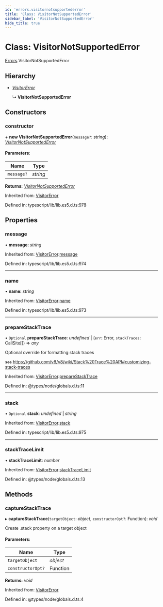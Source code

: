 ```yaml
---
id: 'errors.visitornotsupportederror'
title: 'Class: VisitorNotSupportedError'
sidebar_label: 'VisitorNotSupportedError'
hide_title: true
---
```


# Class: VisitorNotSupportedError

[Errors](../modules/errors.md).VisitorNotSupportedError

## Hierarchy

- [_VisitorError_](errors.visitorerror.md)

  ↳ **VisitorNotSupportedError**

## Constructors

### constructor

\+ **new VisitorNotSupportedError**(`message?`: _string_):
[_VisitorNotSupportedError_](errors.visitornotsupportederror.md)

#### Parameters:

| Name       | Type     |
| ---------- | -------- |
| `message?` | _string_ |

**Returns:** [_VisitorNotSupportedError_](errors.visitornotsupportederror.md)

Inherited from: [VisitorError](errors.visitorerror.md)

Defined in: typescript/lib/lib.es5.d.ts:978

## Properties

### message

• **message**: _string_

Inherited from:
[VisitorError](errors.visitorerror.md).[message](errors.visitorerror.md#message)

Defined in: typescript/lib/lib.es5.d.ts:974

---

### name

• **name**: _string_

Inherited from:
[VisitorError](errors.visitorerror.md).[name](errors.visitorerror.md#name)

Defined in: typescript/lib/lib.es5.d.ts:973

---

### prepareStackTrace

• `Optional` **prepareStackTrace**: _undefined_ \| (`err`: Error, `stackTraces`:
CallSite[]) => _any_

Optional override for formatting stack traces

**`see`**
https://github.com/v8/v8/wiki/Stack%20Trace%20API#customizing-stack-traces

Inherited from:
[VisitorError](errors.visitorerror.md).[prepareStackTrace](errors.visitorerror.md#preparestacktrace)

Defined in: @types/node/globals.d.ts:11

---

### stack

• `Optional` **stack**: _undefined_ \| _string_

Inherited from:
[VisitorError](errors.visitorerror.md).[stack](errors.visitorerror.md#stack)

Defined in: typescript/lib/lib.es5.d.ts:975

---

### stackTraceLimit

• **stackTraceLimit**: _number_

Inherited from:
[VisitorError](errors.visitorerror.md).[stackTraceLimit](errors.visitorerror.md#stacktracelimit)

Defined in: @types/node/globals.d.ts:13

## Methods

### captureStackTrace

▸ **captureStackTrace**(`targetObject`: _object_, `constructorOpt?`: Function):
_void_

Create .stack property on a target object

#### Parameters:

| Name              | Type     |
| ----------------- | -------- |
| `targetObject`    | _object_ |
| `constructorOpt?` | Function |

**Returns:** _void_

Inherited from: [VisitorError](errors.visitorerror.md)

Defined in: @types/node/globals.d.ts:4
